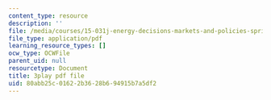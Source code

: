 ```yaml
---
content_type: resource
description: ''
file: /media/courses/15-031j-energy-decisions-markets-and-policies-spring-2012/80abb25c01622b3628b694915b7a5df2_hVYBgsi0JcM.pdf
file_type: application/pdf
learning_resource_types: []
ocw_type: OCWFile
parent_uid: null
resourcetype: Document
title: 3play pdf file
uid: 80abb25c-0162-2b36-28b6-94915b7a5df2
---
```

